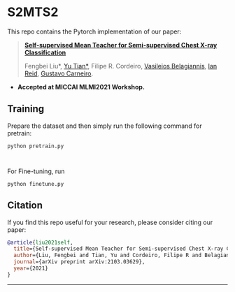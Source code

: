 # S2MTS2
This repo contains the Pytorch implementation of our paper: 
> [**Self-supervised Mean Teacher for Semi-supervised Chest X-ray Classification**](https://arxiv.org/pdf/2103.03423.pdf)
>
> Fengbei Liu*, [Yu Tian*](https://yutianyt.com/), Filipe R. Cordeiro, [Vasileios Belagiannis](https://www.uni-ulm.de/in/mrm/institut/mitarbeiter/gruppenleiter/vb/), [Ian Reid](https://cs.adelaide.edu.au/~ianr/), [Gustavo Carneiro](https://cs.adelaide.edu.au/~carneiro/).

- **Accepted at MICCAI MLMI2021 Workshop.**  


## Training

Prepare the dataset and then simply run the following command for pretrain: 
```shell
python pretrain.py



```
For Fine-tuning, run
```shell
python finetune.py
```


## Citation

If you find this repo useful for your research, please consider citing our paper:

```bibtex
@article{liu2021self,
  title={Self-supervised Mean Teacher for Semi-supervised Chest X-ray Classification},
  author={Liu, Fengbei and Tian, Yu and Cordeiro, Filipe R and Belagiannis, Vasileios and Reid, Ian and Carneiro, Gustavo},
  journal={arXiv preprint arXiv:2103.03629},
  year={2021}
}
```
---
